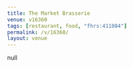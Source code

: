 ```yaml
---
title: The Market Brasserie
venue: v16360
tags: [restaurant, food, "fhrs:411084"]
permalink: /v/16360/
layout: venue
---
```

null